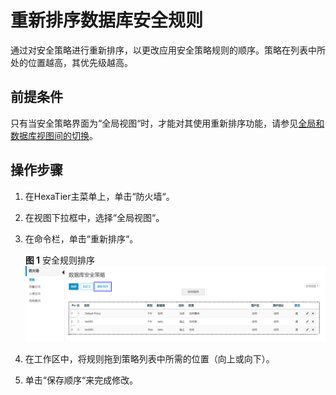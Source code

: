 # 重新排序数据库安全规则<a name="ZH-CN_TOPIC_0111166552"></a>

通过对安全策略进行重新排序，以更改应用安全策略规则的顺序。策略在列表中所处的位置越高，其优先级越高。

## 前提条件<a name="zh-cn_topic_0110574908_sc0dde1b7fb464b75aaeb484275685aa8"></a>

只有当安全策略界面为“全局视图“时，才能对其使用重新排序功能，请参见[全局和数据库视图间的切换](全局和数据库视图间的切换.md#ZH-CN_TOPIC_0111166449)。

## 操作步骤<a name="zh-cn_topic_0110574908_s8e4a2132c67946f48e7d779a14b3ab20"></a>

1.  在HexaTier主菜单上，单击“防火墙“。
2.  在视图下拉框中，选择“全局视图“。
3.  在命令栏，单击“重新排序“。

    **图 1**  安全规则排序<a name="zh-cn_topic_0110574908_fig12600229125715"></a>  
    ![](figures/安全规则排序.png "安全规则排序")

4.  在工作区中，将规则拖到策略列表中所需的位置（向上或向下）。
5.  单击“保存顺序“来完成修改。

